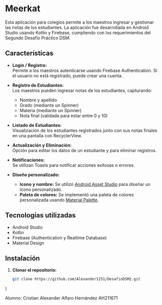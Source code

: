 # Meerkat

Esta aplicación para colegios permite a los maestros ingresar y gestionar las notas de los estudiantes. La aplicación fue desarrollada en Android Studio usando Kotlin y Firebase, cumpliendo con los requerimientos del Segundo Desafío Práctico DSM.

## Características

- **Login / Registro:**  
  Permite a los maestros autenticarse usando Firebase Authentication. Si el usuario no está registrado, puede crear una cuenta.

- **Registro de Estudiantes:**  
  Los maestros pueden ingresar notas de los estudiantes, capturando:
  - Nombre y apellido
  - Grado (mediante un Spinner)
  - Materia (mediante un Spinner)
  - Nota final (validada para estar entre 0 y 10)

- **Listado de Estudiantes:**  
  Visualización de los estudiantes registrados junto con sus notas finales en una pantalla con RecyclerView.

- **Actualización y Eliminación:**  
  Opción para editar los datos de un estudiante y para eliminar registros.

- **Notificaciones:**  
  Se utilizan Toasts para notificar acciones exitosas o errores.

- **Diseño personalizado:**  
  - **Icono y nombre:** Se utilizó [Android Asset Studio](https://romannurik.github.io/AndroidAssetStudio/index.html) para diseñar un ícono personalizado.
  - **Paleta de colores:** Se implementó una paleta de colores personalizada usando [Material Palette](https://www.materialpalette.com/).
  
## Tecnologías utilizadas

- Android Studio
- Kotlin
- Firebase (Authentication y Realtime Database)
- Material Design

## Instalación

1. **Clonar el repositorio:**

   ```bash
   git clone https://github.com/Alexander1251/DesafioDSM2.git
)

Alumno: Cristian Alexander Alfaro Hernández AH211671
